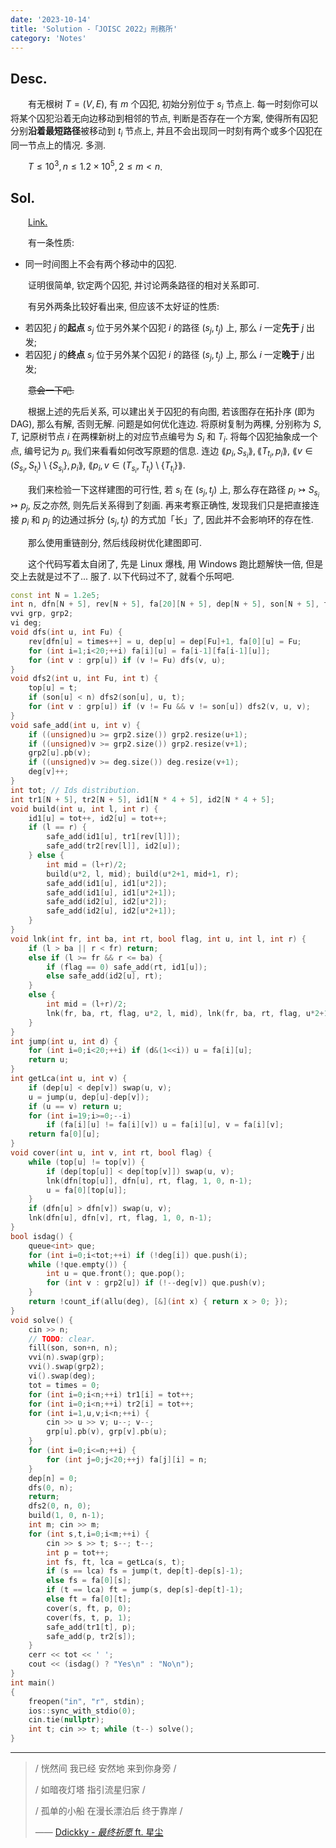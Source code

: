 ```yaml
---
date: '2023-10-14'
title: 'Solution -「JOISC 2022」刑務所'
category: 'Notes'
---
```


## Desc.

&emsp;&emsp;有无根树 $T = (V, E)$, 有 $m$ 个囚犯, 初始分别位于 $s_i$ 节点上. 每一时刻你可以将某个囚犯沿着无向边移动到相邻的节点, 判断是否存在一个方案, 使得所有囚犯分别**沿着最短路径**被移动到 $t_i$ 节点上, 并且不会出现同一时刻有两个或多个囚犯在同一节点上的情况. 多测.

&emsp;&emsp;$T \leqslant 10^3, n \leqslant 1.2 \times 10^5, 2 \leqslant m < n$.

## Sol.

&emsp;&emsp;[Link.](https://loj.ac/p/3685)

&emsp;&emsp;有一条性质:

- 同一时间图上不会有两个移动中的囚犯.

&emsp;&emsp;证明很简单, 钦定两个囚犯, 并讨论两条路径的相对关系即可.

&emsp;&emsp;有另外两条比较好看出来, 但应该不太好证的性质:

- 若囚犯 $j$ 的**起点** $s_j$ 位于另外某个囚犯 $i$ 的路径 $(s_j, t_j)$ 上, 那么 $i$ 一定**先于** $j$ 出发;
- 若囚犯 $j$ 的**终点** $s_j$ 位于另外某个囚犯 $i$ 的路径 $(s_j, t_j)$ 上, 那么 $i$ 一定**晚于** $j$ 出发;

&emsp;&emsp;~~意会一下吧.~~

&emsp;&emsp;根据上述的先后关系, 可以建出关于囚犯的有向图, 若该图存在拓扑序 (即为 DAG), 那么有解, 否则无解. 问题是如何优化连边. 将原树复制为两棵, 分别称为 $S$, $T$, 记原树节点 $i$ 在两棵新树上的对应节点编号为 $S_i$ 和 $T_i$. 将每个囚犯抽象成一个点, 编号记为 $p_i$, 我们来看看如何改写原题的信息. 连边 $\lang p_i, S_{s_i}\rang, \lang T_{t_i}, p_i \rang$, $\lang v \in (S_{s_i}, S_{t_i}) \setminus \{S_{s_i}\}, p_i \rang$, $\lang p_i, v \in (T_{s_i}, T_{t_i}) \setminus \{T_{t_i}\}\rang$.

&emsp;&emsp;我们来检验一下这样建图的可行性, 若 $s_i$ 在 $(s_j, t_j)$ 上, 那么存在路径 $p_i \rightarrowtail S_{s_i} \rightarrowtail p_j$, 反之亦然, 则先后关系得到了刻画. 再来考察正确性, 发现我们只是把直接连接 $p_i$ 和 $p_j$ 的边通过拆分 $(s_j, t_j)$ 的方式加「长」了, 因此并不会影响环的存在性.

&emsp;&emsp;那么使用重链剖分, 然后线段树优化建图即可.

&emsp;&emsp;这个代码写着太自闭了, 先是 Linux 爆栈, 用 Windows 跑比题解快一倍, 但是交上去就是过不了... 服了. 以下代码过不了, 就看个乐呵吧.

```cpp
const int N = 1.2e5;
int n, dfn[N + 5], rev[N + 5], fa[20][N + 5], dep[N + 5], son[N + 5], top[N + 5], times;
vvi grp, grp2;
vi deg;
void dfs(int u, int Fu) {
    rev[dfn[u] = times++] = u, dep[u] = dep[Fu]+1, fa[0][u] = Fu;
    for (int i=1;i<20;++i) fa[i][u] = fa[i-1][fa[i-1][u]];
    for (int v : grp[u]) if (v != Fu) dfs(v, u);
}
void dfs2(int u, int Fu, int t) {
    top[u] = t;
    if (son[u] < n) dfs2(son[u], u, t);
    for (int v : grp[u]) if (v != Fu && v != son[u]) dfs2(v, u, v);
}
void safe_add(int u, int v) {
    if ((unsigned)u >= grp2.size()) grp2.resize(u+1);
    if ((unsigned)v >= grp2.size()) grp2.resize(v+1);
    grp2[u].pb(v);
    if ((unsigned)v >= deg.size()) deg.resize(v+1);
    deg[v]++;
}
int tot; // Ids distribution.
int tr1[N + 5], tr2[N + 5], id1[N * 4 + 5], id2[N * 4 + 5];
void build(int u, int l, int r) {
    id1[u] = tot++, id2[u] = tot++;
    if (l == r) {
        safe_add(id1[u], tr1[rev[l]]);
        safe_add(tr2[rev[l]], id2[u]);
    } else {
        int mid = (l+r)/2;
        build(u*2, l, mid); build(u*2+1, mid+1, r);
        safe_add(id1[u], id1[u*2]);
        safe_add(id1[u], id1[u*2+1]);
        safe_add(id2[u], id2[u*2]);
        safe_add(id2[u], id2[u*2+1]);
    }
}
void lnk(int fr, int ba, int rt, bool flag, int u, int l, int r) {
    if (l > ba || r < fr) return;
    else if (l >= fr && r <= ba) {
        if (flag == 0) safe_add(rt, id1[u]);
        else safe_add(id2[u], rt);
    }
    else {
        int mid = (l+r)/2;
        lnk(fr, ba, rt, flag, u*2, l, mid), lnk(fr, ba, rt, flag, u*2+1, mid+1, r);
    }
}
int jump(int u, int d) {
    for (int i=0;i<20;++i) if (d&(1<<i)) u = fa[i][u];
    return u;
}
int getLca(int u, int v) {
    if (dep[u] < dep[v]) swap(u, v);
    u = jump(u, dep[u]-dep[v]);
    if (u == v) return u;
    for (int i=19;i>=0;--i)
        if (fa[i][u] != fa[i][v]) u = fa[i][u], v = fa[i][v];
    return fa[0][u];
}
void cover(int u, int v, int rt, bool flag) {
    while (top[u] != top[v]) {
        if (dep[top[u]] < dep[top[v]]) swap(u, v);
        lnk(dfn[top[u]], dfn[u], rt, flag, 1, 0, n-1);
        u = fa[0][top[u]];
    }
    if (dfn[u] > dfn[v]) swap(u, v);
    lnk(dfn[u], dfn[v], rt, flag, 1, 0, n-1);
}
bool isdag() {
    queue<int> que;
    for (int i=0;i<tot;++i) if (!deg[i]) que.push(i);
    while (!que.empty()) {
        int u = que.front(); que.pop();
        for (int v : grp2[u]) if (!--deg[v]) que.push(v);
    }
    return !count_if(allu(deg), [&](int x) { return x > 0; });
}
void solve() {
    cin >> n;
    // TODO: clear.
    fill(son, son+n, n);
    vvi(n).swap(grp);
    vvi().swap(grp2);
    vi().swap(deg);
    tot = times = 0;
    for (int i=0;i<n;++i) tr1[i] = tot++;
    for (int i=0;i<n;++i) tr2[i] = tot++;
    for (int i=1,u,v;i<n;++i) {
        cin >> u >> v; u--; v--;
        grp[u].pb(v), grp[v].pb(u);
    }
    for (int i=0;i<=n;++i) {
        for (int j=0;j<20;++j) fa[j][i] = n;
    }
    dep[n] = 0;
    dfs(0, n);
    return;
    dfs2(0, n, 0);
    build(1, 0, n-1);
    int m; cin >> m;
    for (int s,t,i=0;i<m;++i) {
        cin >> s >> t; s--; t--;
        int p = tot++;
        int fs, ft, lca = getLca(s, t);
        if (s == lca) fs = jump(t, dep[t]-dep[s]-1);
        else fs = fa[0][s];
        if (t == lca) ft = jump(s, dep[s]-dep[t]-1);
        else ft = fa[0][t];
        cover(s, ft, p, 0);
        cover(fs, t, p, 1);
        safe_add(tr1[t], p);
        safe_add(p, tr2[s]);
    }
    cerr << tot << ' ';
    cout << (isdag() ? "Yes\n" : "No\n");
}
int main()
{
    freopen("in", "r", stdin);
    ios::sync_with_stdio(0);
    cin.tie(nullptr);
    int t; cin >> t; while (t--) solve();
}
```

---

>/ 恍然间 我已经 安然地 来到你身旁 /
>
>/ 如暗夜灯塔 指引流星归家 /
>
>/ 孤单的小船 在漫长漂泊后 终于靠岸 /
>
>—— [Ddickky - *最终祈愿* ft. 星尘](https://vocadb.net/S/389429)